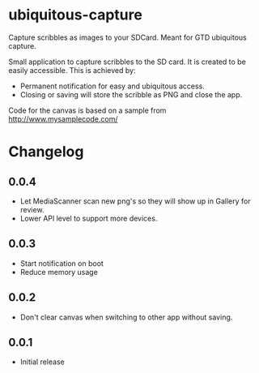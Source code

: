 ubiquitous-capture
==================

Capture scribbles as images to your SDCard. Meant for GTD ubiquitous capture.

Small application to capture scribbles to the SD card. It is created to be easily accessible. This is achieved by:

* Permanent notification for easy and ubiquitous access.
* Closing or saving will store the scribble as PNG and close the app.

Code for the canvas is based on a sample from http://www.mysamplecode.com/

Changelog
=========

0.0.4
-----

* Let MediaScanner scan new png's so they will show up in Gallery for review.
* Lower API level to support more devices.

0.0.3
-----

* Start notification on boot
* Reduce memory usage

0.0.2
-----

* Don't clear canvas when switching to other app without saving.

0.0.1
-----

* Initial release